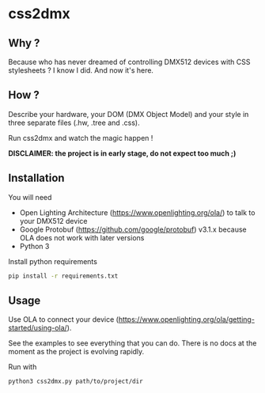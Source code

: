 # css2dmx

## Why ?

Because who has never dreamed of controlling DMX512 devices with CSS stylesheets ? I know I did. And now it's here.

## How ?

Describe your hardware, your DOM (DMX Object Model) and your style in three separate files (.hw, .tree and .css).

Run css2dmx and watch the magic happen !

**DISCLAIMER: the project is in early stage, do not expect too much ;)**

## Installation

You will need
 * Open Lighting Architecture (https://www.openlighting.org/ola/) to talk to your DMX512 device
 * Google Protobuf (https://github.com/google/protobuf) v3.1.x because OLA does not work with later versions
 * Python 3

Install python requirements
```bash
pip install -r requirements.txt
```

## Usage

Use OLA to connect your device (https://www.openlighting.org/ola/getting-started/using-ola/).

See the examples to see everything that you can do. There is no docs at the moment as the project is evolving rapidly.

Run with
```bash
python3 css2dmx.py path/to/project/dir
```